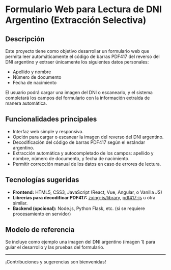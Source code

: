 # Formulario Web para Lectura de DNI Argentino (Extracción Selectiva)

## Descripción

Este proyecto tiene como objetivo desarrollar un formulario web que permita leer automáticamente el código de barras PDF417 del reverso del DNI argentino y extraer únicamente los siguientes datos personales:

- Apellido y nombre
- Número de documento
- Fecha de nacimiento

El usuario podrá cargar una imagen del DNI o escanearlo, y el sistema completará los campos del formulario con la información extraída de manera automática.

## Funcionalidades principales

- Interfaz web simple y responsiva.
- Opción para cargar o escanear la imagen del reverso del DNI argentino.
- Decodificación del código de barras PDF417 según el estándar argentino.
- Extracción automática y autocompletado de los campos: apellido y nombre, número de documento, y fecha de nacimiento.
- Permitir corrección manual de los datos en caso de errores de lectura.

## Tecnologías sugeridas

- **Frontend:** HTML5, CSS3, JavaScript (React, Vue, Angular, o Vanilla JS)
- **Librerías para decodificar PDF417:** [zxing-js/library](https://github.com/zxing-js/library), [pdf417-js](https://github.com/jbialobr/pdf417-js) u otra similar.
- **Backend (opcional):** Node.js, Python Flask, etc. (si se requiere procesamiento en servidor)

## Modelo de referencia

Se incluye como ejemplo una imagen del DNI argentino (imagen 1) para guiar el desarrollo y las pruebas del formulario.

---

¡Contribuciones y sugerencias son bienvenidas!